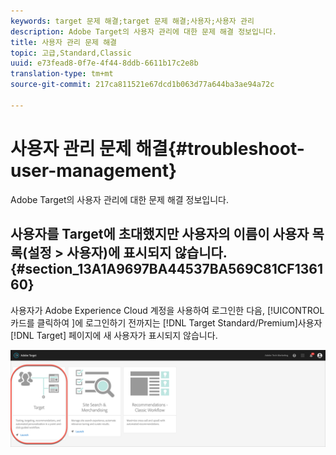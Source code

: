 ```yaml
---
keywords: target 문제 해결;target 문제 해결;사용자;사용자 관리
description: Adobe Target의 사용자 관리에 대한 문제 해결 정보입니다.
title: 사용자 관리 문제 해결
topic: 고급,Standard,Classic
uuid: e73fead8-0f7e-4f44-8ddb-6611b17c2e8b
translation-type: tm+mt
source-git-commit: 217ca811521e67dcd1b063d77a644ba3ae94a72c

---
```



# 사용자 관리 문제 해결{#troubleshoot-user-management}

Adobe Target의 사용자 관리에 대한 문제 해결 정보입니다.

## 사용자를 Target에 초대했지만 사용자의 이름이 사용자 목록(설정 &gt; 사용자)에 표시되지 않습니다.{#section_13A1A9697BA44537BA569C81CF136160}

사용자가 Adobe Experience Cloud 계정을 사용하여 로그인한 다음, [!UICONTROL  카드를 클릭하여 ]에 로그인하기 전까지는 [!DNL Target Standard/Premium]사용자[!DNL Target] 페이지에 새 사용자가 표시되지 않습니다.

![Target 카드](/help/administrating-target/assets/target_card_new.png)